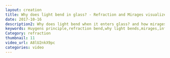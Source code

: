 ```yaml
---
layout: creation
title: Why does light bend in glass? - Refraction and Mirages visualized with Huygens principle
date: 2017-10-16
description2: Why does light bend when it enters glass? and how mirages happen. Using the Huygens principle, to show why refraction will make the light bend. Also showing why Inferior mirage happens. All this with the Huygens principle. (Animated and explained)
keywords: Huygens principle,refraction bend,why light bends,mirages,inferior mirage,waves,laser,bend,secondary waves,wavelets,animation,physics,how,mirage,refraction,light,huygens,principle,huygens principle of refraction,physics lecture,refraction of light on base of huygens principle,huygens rule,huygens principle,science,education,huygens wave theory,huygens fresnel principle
Category: refraction
thumbnail: 11
video_url: A8lU2nkX9pc
categories: video
---
```

